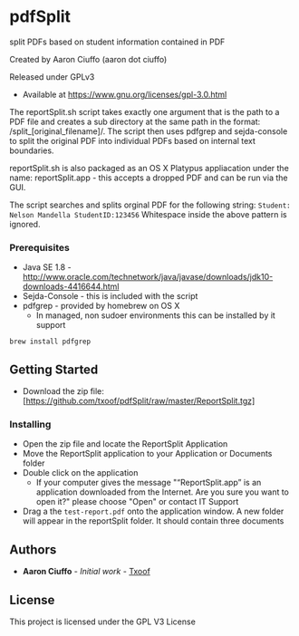 # pdfSplit
split PDFs based on student information contained in PDF

Created by Aaron Ciuffo (aaron dot ciuffo) 

Released under GPLv3 
* Available at https://www.gnu.org/licenses/gpl-3.0.html 

The reportSplit.sh script takes exactly one argument that is the path to a PDF file and creates a sub directory at the same path in the format:
/split_[original_filename]/. The script then uses pdfgrep and sejda-console to
split the original PDF into individual PDFs based on internal text boundaries.

reportSplit.sh is also packaged as an OS X Platypus appliacation under the name:
reportSplit.app - this accepts a dropped PDF and can be run via the GUI.

The script searches and splits orginal PDF for the following string:
```Student: Nelson Mandella StudentID:123456```
Whitespace inside the above pattern is ignored.

### Prerequisites
* Java SE 1.8 - http://www.oracle.com/technetwork/java/javase/downloads/jdk10-downloads-4416644.html
* Sejda-Console - this is included with the script
* pdfgrep - provided by homebrew on OS X 
  * In managed, non sudoer environments this can be installed by it support
```
brew install pdfgrep
```
## Getting Started
* Download the zip file: [https://github.com/txoof/pdfSplit/raw/master/ReportSplit.tgz]

### Installing
* Open the zip file and locate the ReportSplit Application
* Move the ReportSplit application to your Application or Documents folder
* Double click on the application
  * If your computer gives the message "“ReportSplit.app” is an application downloaded from the Internet. Are you sure you want to open it?" please choose "Open" or contact IT Support
* Drag a the ```test-report.pdf``` onto the application window. A new folder will appear in the reportSplit folder. It should contain three documents

## Authors

* **Aaron Ciuffo** - *Initial work* - [Txoof](https://github.com/txoof)

## License

This project is licensed under the GPL V3 License
